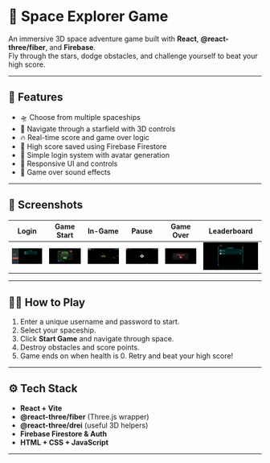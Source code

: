 # 🚀 Space Explorer Game

An immersive 3D space adventure game built with **React**, **@react-three/fiber**, and **Firebase**.  
Fly through the stars, dodge obstacles, and challenge yourself to beat your high score.


---

## 🌌 Features

- 🛸 Choose from multiple spaceships
- 🌠 Navigate through a starfield with 3D controls
- 🔥 Real-time score and game over logic
- 🧠 High score saved using Firebase Firestore
- 👤 Simple login system with avatar generation
- 📱 Responsive UI and controls
- 🎵 Game over sound effects

---

## 📸 Screenshots

| Login | Game Start | In-Game | Pause | Game Over | Leaderboard |
|-------|------------|---------|-------|-----------|-------------|
| ![Login](./screenshots/login.png) | ![Start](./screenshots/start.png) | ![InGame](./screenshots/ingame.png) | ![Pause](./screenshots/pause.png) | ![GameOver](./screenshots/gameover.png) | ![Leaderboard](./screenshots/leaderboard.png) |


---

## 🧑‍🚀 How to Play

1. Enter a unique username and password to start.
2. Select your spaceship.
3. Click **Start Game** and navigate through space.
4. Destroy obstacles and score points.
5. Game ends on when health is 0. Retry and beat your high score!

---

## ⚙️ Tech Stack

- **React + Vite**
- **@react-three/fiber** (Three.js wrapper)
- **@react-three/drei** (useful 3D helpers)
- **Firebase Firestore & Auth**
- **HTML + CSS + JavaScript**

---


